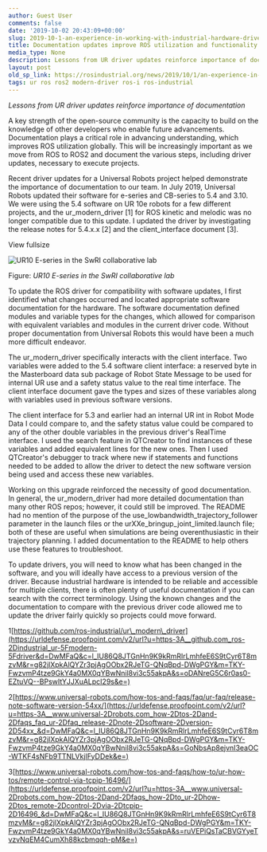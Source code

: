 ```yaml
---
author: Guest User
comments: false
date: '2019-10-02 20:43:09+00:00'
slug: 2019-10-1-an-experience-in-working-with-industrial-hardware-drivers-for-ros
title: Documentation updates improve ROS utilization and functionality
media_type: None
description: Lessons from UR driver updates reinforce importance of documentation
layout: post
old_sp_link: https://rosindustrial.org/news/2019/10/1/an-experience-in-working-with-industrial-hardware-drivers-for-ros
tags: ur ros ros2 modern-driver ros-i ros-industrial
---
```


*Lessons from UR driver updates reinforce importance of documentation*

A key strength of the open-source community is the capacity to build on the
knowledge of other developers who enable future advancements. Documentation
plays a critical role in advancing understanding, which improves ROS utilization
globally. This will be increasingly important as we move from ROS to ROS2 and
document the various steps, including driver updates, necessary to execute
projects.

Recent driver updates for a Universal Robots project helped demonstrate the
importance of documentation to our team. In July 2019, Universal Robots updated
their software for e-series and CB-series to 5.4 and 3.10. We were using the 5.4
software on UR 10e robots for a few different projects, and the
ur\_modern\_driver [1] for ROS kinetic and melodic was no longer compatible due to
this update. I updated the driver by investigating the release notes for
5.4.x.x [2] and the client\_interface document [3]. 

View fullsize

![UR10 E-series in the SwRI collaborative lab](https://images.squarespace-cdn.com/content/v1/51df34b1e4b08840dcfd2841/1570048913926-H15G9TRE94EKT7NFE330/20191002_153716.jpg)

Figure: *UR10 E-series in the SwRI collaborative lab*

To update the ROS driver for compatibility with software updates, I first
identified what changes occurred and located appropriate software documentation
for the hardware. The software documentation defined modules and variable types
for the changes, which allowed for comparison with equivalent variables and
modules in the current driver code. Without proper documentation from Universal
Robots this would have been a much more difficult endeavor. 

The ur\_modern\_driver specifically interacts with the client interface. Two
variables were added to the 5.4 software client interface: a reserved byte in
the Masterboard data sub package of Robot State Message to be used for internal
UR use and a safety status value to the real time interface. The client
interface document gave the types and sizes of these variables along with
variables used in previous software versions.

The client interface for 5.3 and earlier had an internal UR int in Robot Mode
Data I could compare to, and the safety status value could be compared to any of
the other double variables in the previous driver's RealTime interface. I used
the search feature in QTCreator to find instances of these variables and added
equivalent lines for the new ones. Then I used QTCreator's debugger to track
where new if statements and functions needed to be added to allow the driver to
detect the new software version being used and access these new variables. 

Working on this upgrade reinforced the necessity of good documentation. In
general, the ur\_modern\_driver had more detailed documentation than many other
ROS repos; however, it could still be improved. The README had no mention of the
purpose of the use\_lowbandwidth\_trajectory\_follower parameter in the launch
files or the urXXe\_bringup\_joint\_limited.launch file; both of these are useful
when simulations are being overenthusiastic in their trajectory planning. I
added documentation to the README to help others use these features to
troubleshoot. 

To update drivers, you will need to know what has been changed in the software,
and you will ideally have access to a previous version of the driver. Because
industrial hardware is intended to be reliable and accessible for multiple
clients, there is often plenty of useful documentation if you can search with
the correct terminology. Using the known changes and the documentation to
compare with the previous driver code allowed me to update the driver fairly
quickly so projects could move forward. 

1[https://github.com/ros-industrial/ur\_modern\_driver](https://urldefense.proofpoint.com/v2/url?u=https-3A__github.com_ros-2Dindustrial_ur-5Fmodern-5Fdriver&d=DwMFaQ&c=l_IU86Q8JTGnHn9K9kRmRlrLmhfeE6S9tCyr6T8mzvM&r=g82jlXpkAlQYZr3pjAgOObx2RJeTG-QNqBpd-DWgPGY&m=TKY-FwzvmP4tze9GkY4a0MX0qYBwNnil8vi3c55akpA&s=oDANreG5C6r0as0-EZtuVQ--BPswItYJJXuALpcI29s&e=)

2[https://www.universal-robots.com/how-tos-and-faqs/faq/ur-faq/release-note-software-version-54xx/](https://urldefense.proofpoint.com/v2/url?u=https-3A__www.universal-2Drobots.com_how-2Dtos-2Dand-2Dfaqs_faq_ur-2Dfaq_release-2Dnote-2Dsoftware-2Dversion-2D54xx_&d=DwMFaQ&c=l_IU86Q8JTGnHn9K9kRmRlrLmhfeE6S9tCyr6T8mzvM&r=g82jlXpkAlQYZr3pjAgOObx2RJeTG-QNqBpd-DWgPGY&m=TKY-FwzvmP4tze9GkY4a0MX0qYBwNnil8vi3c55akpA&s=GoNbsAp8ejvnI3eaOC-WTKF4sNFb9TTNLVkjIFyDDek&e=) 

3[https://www.universal-robots.com/how-tos-and-faqs/how-to/ur-how-tos/remote-control-via-tcpip-16496/](https://urldefense.proofpoint.com/v2/url?u=https-3A__www.universal-2Drobots.com_how-2Dtos-2Dand-2Dfaqs_how-2Dto_ur-2Dhow-2Dtos_remote-2Dcontrol-2Dvia-2Dtcpip-2D16496_&d=DwMFaQ&c=l_IU86Q8JTGnHn9K9kRmRlrLmhfeE6S9tCyr6T8mzvM&r=g82jlXpkAlQYZr3pjAgOObx2RJeTG-QNqBpd-DWgPGY&m=TKY-FwzvmP4tze9GkY4a0MX0qYBwNnil8vi3c55akpA&s=ruVEPiQsTaCBVGYyeTvzvNqEM4CumXh88kcbmqqh-pM&e=)


